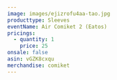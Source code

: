```yaml
---
image: images/ejizrofu4aa-tao.jpg
producttype: Sleeves
eventName: Air Comiket 2 (Eatos)
pricings:
  - quantity: 1
    price: 25
onsale: false
asin: vGZK8cxqu
merchandise: comiket
---
```

